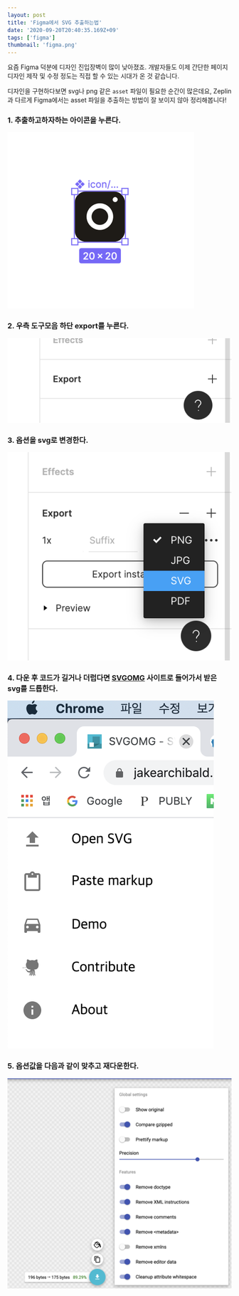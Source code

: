 ```yaml
---
layout: post
title: 'Figma에서 SVG 추출하는법'
date: '2020-09-20T20:40:35.169Z+09'
tags: ['figma']
thumbnail: 'figma.png'
---
```


요즘 Figma 덕분에 디자인 진입장벽이 많이 낮아졌죠. 개발자들도 이제 간단한 페이지 디자인 제작 및 수정 정도는 직접 할 수 있는 시대가 온 것 같습니다.

디자인을 구현하다보면 svg나 png 같은 `asset` 파일이 필요한 순간이 많은데요, Zeplin과 다르게 Figma에서는 asset 파일을 추출하는 방법이 잘 보이지 않아 정리해봅니다!

### 1. 추출하고하자하는 아이콘을 누른다.

![Click Icon](./0_click_icon.png)

### 2. 우측 도구모음 하단 export를 누른다.

![Click Icon](./1_click_export.png)

### 3. 옵션을 svg로 변경한다.

![Click Icon](./2_select_svg.png)

### 4. 다운 후 코드가 길거나 더럽다면 [SVGOMG](https://jakearchibald.github.io/svgomg/) 사이트로 들어가서 받은 svg를 드롭한다.

![Click Icon](./3_upload_svg.png)

### 5. 옵션값을 다음과 같이 맞추고 재다운한다.

![Click Icon](./4_optimize_svg.png)
